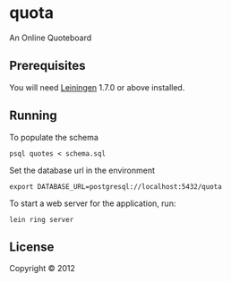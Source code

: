 # quota

An Online Quoteboard

## Prerequisites

You will need [Leiningen][1] 1.7.0 or above installed.

[1]: https://github.com/technomancy/leiningen

## Running
To populate the schema

    psql quotes < schema.sql

Set the database url in the environment

    export DATABASE_URL=postgresql://localhost:5432/quota

To start a web server for the application, run:

    lein ring server

## License

Copyright © 2012
